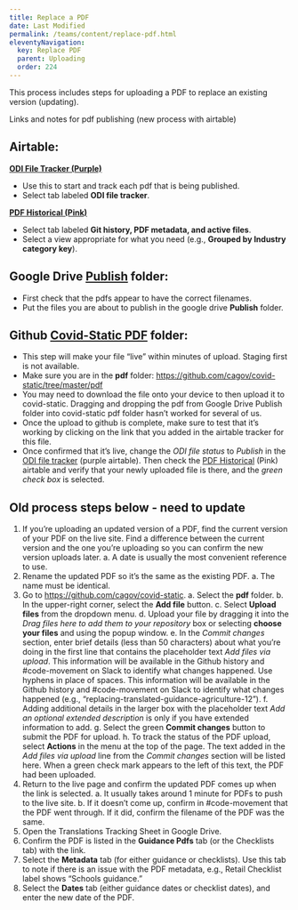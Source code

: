 ```yaml
---
title: Replace a PDF
date: Last Modified 
permalink: /teams/content/replace-pdf.html
eleventyNavigation:
  key: Replace PDF
  parent: Uploading
  order: 224
---
```


This process includes steps for uploading a PDF to replace an existing version (updating).

Links and notes for pdf publishing (new process with airtable)

## Airtable:
[**ODI File Tracker (Purple)**](https://airtable.com/tblIhJbHhqtWDqJoR/viwUwJHYOsYN4pIyl?blocks=hide)
* Use this to start and track each pdf that is being published. 
* Select tab labeled **ODI file tracker**.

[**PDF Historical (Pink)**](https://airtable.com/tblIhJbHhqtWDqJoR/viwUwJHYOsYN4pIyl?blocks=hide)
* Select tab labeled **Git history, PDF metadata, and active files**.
* Select a view appropriate for what you need (e.g., **Grouped by Industry category key**).

## Google Drive [Publish](https://drive.google.com/drive/u/2/folders/1f8ZjcJcXxFt-he7NT6g3S7uJ69CfpwAz) folder:
* First check that the pdfs appear to have the correct filenames. 
* Put the files you are about to publish in the google drive **Publish** folder. 

## Github [Covid-Static PDF](https://github.com/cagov/covid-static/tree/master/pdf) folder:
* This step will make your file “live” within minutes of upload. Staging first is not available. 
* Make sure you are in the **pdf** folder: https://github.com/cagov/covid-static/tree/master/pdf
* You may need to download the file onto your device to then upload it to covid-static. Dragging and dropping the pdf from Google Drive Publish folder into covid-static pdf folder hasn’t worked for several of us.
* Once the upload to github is complete, make sure to test that it’s working by clicking on the link that you added in the airtable tracker for this file. 
* Once confirmed that it’s live, change the _ODI file status_ to _Publish_ in the [ODI file tracker](https://airtable.com/tblIhJbHhqtWDqJoR/viwUwJHYOsYN4pIyl?blocks=hide) (purple airtable). Then check the [PDF Historical](https://airtable.com/tblIhJbHhqtWDqJoR/viwUwJHYOsYN4pIyl?blocks=hide) (Pink) airtable and verify that your newly uploaded file is there, and the _green check box_ is selected.

## Old process steps below - need to update
1. If you’re uploading an updated version of a PDF, find the current version of your PDF on the live site. Find a difference between the current version and the one you’re uploading so you can confirm the new version uploads later.
  a. A date is usually the most convenient reference to use.
2. Rename the updated PDF so it’s the same as the existing PDF.
  a. The name must be identical.
3. Go to https://github.com/cagov/covid-static.
  a. Select the **pdf** folder.
  b. In the upper-right corner, select the **Add file** button.
  c. Select **Upload files** from the dropdown menu.
  d. Upload your file by dragging it into the _Drag files here to add them to your repository_ box or selecting **choose your files** and using the popup window. 
  e. In the _Commit changes_ section, enter brief details (less than 50 characters) about what you’re doing in the first line that contains the placeholder text _Add files via upload_. This information will be available in the Github history and #code-movement on Slack to identify what changes happened. Use hyphens in place of spaces. This information will be available in the Github history and #code-movement on Slack to identify what changes happened (e.g., “replacing-translated-guidance-agriculture-12”). 
  f. Adding additional details in the larger box with the placeholder text _Add an optional extended description_ is only if you have extended information to add.
  g. Select the green **Commit changes** button to submit the PDF for upload.
  h. To track the status of the PDF upload, select **Actions** in the menu at the top of the page. The text added in the _Add files via upload_ line from the _Commit changes_ section will be listed here. When a green check mark appears to the left of this text, the PDF had been uploaded.
4. Return to the live page and confirm the updated PDF comes up when the link is selected.
  a. It usually takes around 1 minute for PDFs to push to the live site.
  b. If it doesn’t come up, confirm in #code-movement that the PDF went through. If it did, confirm the filename of the PDF was the same.
5. Open the Translations Tracking Sheet in Google Drive.
6. Confirm the PDF is listed in the **Guidance Pdfs** tab (or the Checklists tab) with the link. 
7. Select the **Metadata** tab (for either guidance or checklists). Use this tab to note if there is an issue with the PDF metadata, e.g., Retail Checklist label shows “Schools guidance.”
8. Select the **Dates** tab (either guidance dates or checklist dates), and enter the new date of the PDF. 
